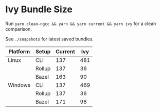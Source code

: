 # Ivy Bundle Size

Run `yarn clean-ngcc && yarn && yarn current && yarn ivy` for a clean comparison.

See `./snapshots` for latest saved bundles.

| Platform | Setup  | Current | Ivy |
|----------|--------|---------|-----|
| Linux    | CLI    | 137     | 481 |
|          | Rollup | 137     | 36  |
|          | Bazel  | 163     | 90  |
| Windows  | CLI    | 137     | 469 |
|          | Rollup | 137     | 36  |
|          | Bazel  | 171     | 98  |
